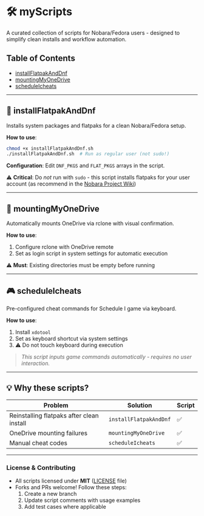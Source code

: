 # 🛠️ myScripts

A curated collection of scripts for Nobara/Fedora users - designed to simplify clean installs and workflow automation.

## Table of Contents

- [installFlatpakAndDnf](#-installflatpakanddnf)
- [mountingMyOneDrive](#-mountingmyonedrive)
- [scheduleIcheats](#-scheduleicheats)

---

## 🔧 installFlatpakAndDnf

Installs system packages and flatpaks for a clean Nobara/Fedora setup.

**How to use**:
```bash
chmod +x installFlatpakAndDnf.sh
./installFlatpakAndDnf.sh  # Run as regular user (not sudo!)
```

**Configuration**: Edit `DNF_PKGS` and `FLAT_PKGS` arrays in the script.

⚠️ **Critical**: Do *not* run with `sudo` - this script installs flatpaks for your user account (as recommend in the [Nobara Project Wiki](https://wiki.nobaraproject.org/en/new-user-guide-general-guidelines))

---

## 💾 mountingMyOneDrive

Automatically mounts OneDrive via rclone with visual confirmation.

**How to use**:
1. Configure rclone with OneDrive remote
2. Set as login script in system settings for automatic execution

⚠️ **Must**: Existing directories must be empty before running

---

## 🎮 scheduleIcheats

Pre-configured cheat commands for Schedule I game via keyboard.

**How to use**:
1. Install `xdotool`
2. Set as keyboard shortcut via system settings
3. ⚠️ Do not touch keyboard during execution

> *This script inputs game commands automatically - requires no user interaction.*

---

## 💡 Why these scripts?

| Problem | Solution | Script |
|---------|-----------|--------|
| Reinstalling flatpaks after clean install | `installFlatpakAndDnf` | ✅ |
| OneDrive mounting failures | `mountingMyOneDrive` | ✅ |
| Manual cheat codes | `scheduleIcheats` | ✅ |

---

### License & Contributing

- All scripts licensed under **MIT** ([LICENSE](LICENSE) file)
- Forks and PRs welcome! Follow these steps:
  1. Create a new branch
  2. Update script comments with usage examples
  3. Add test cases where applicable
